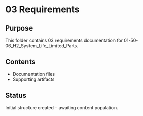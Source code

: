 # 03 Requirements

## Purpose
This folder contains 03 requirements documentation for 01-50-06_H2_System_Life_Limited_Parts.

## Contents
- Documentation files
- Supporting artifacts

## Status
Initial structure created - awaiting content population.
